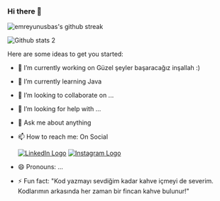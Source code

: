 ### Hi there 👋


![emreyunusbas's github streak](https://github-readme-streak-stats.herokuapp.com/?user=emreyunusbas&theme=blue-green)

![Github stats 2](https://github-readme-stats.vercel.app/api?username=emreyunusbas&show_icons=true&theme=radical)

Here are some ideas to get you started:

- 🔭 I’m currently working on Güzel şeyler başaracağız inşallah :)
- 🌱 I’m currently learning Java
- 👯 I’m looking to collaborate on ...
- 🤔 I’m looking for help with ...
- 💬 Ask me about anything
- 📫 How to reach me: On Social

  
   [![LinkedIn Logo](https://i.hizliresim.com/rakhfbm.png)](https://www.linkedin.com/in/yunus-emre-ba%C5%9F/)
  [![Instagram Logo](https://i.hizliresim.com/ibl4yn2.png)](https://instagram.com/shqiptaryeb)

- 😄 Pronouns: ...
- ⚡ Fun fact: "Kod yazmayı sevdiğim kadar kahve içmeyi de severim. Kodlarımın arkasında her zaman bir fincan kahve bulunur!"
